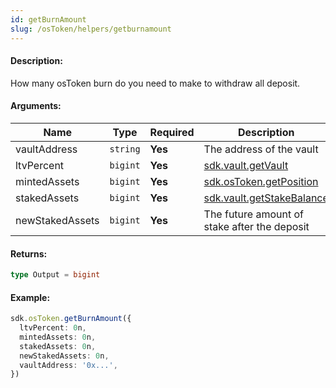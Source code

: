 ```yaml
---
id: getBurnAmount
slug: /osToken/helpers/getburnamount
---
```


#### Description:

How many osToken burn do you need to make to withdraw all deposit.

#### Arguments:
| Name            | Type     | Required | Description                                                  |
|-----------------|----------|----------|--------------------------------------------------------------|
| vaultAddress    | `string` | **Yes**  | The address of the vault                                     |
| ltvPercent      | `bigint` | **Yes**  | [sdk.vault.getVault](/vault/requests/getvault)               |
| mintedAssets    | `bigint` | **Yes**  | [sdk.osToken.getPosition](/osToken/requests/getposition)     |
| stakedAssets    | `bigint` | **Yes**  | [sdk.vault.getStakeBalance](/vault/requests/getstakebalance) |
| newStakedAssets | `bigint` | **Yes**  | The future amount of stake after the deposit                 |

#### Returns:

```ts
type Output = bigint
```

#### Example:

```ts
sdk.osToken.getBurnAmount({
  ltvPercent: 0n,
  mintedAssets: 0n,
  stakedAssets: 0n,
  newStakedAssets: 0n,
  vaultAddress: '0x...',
})
```
